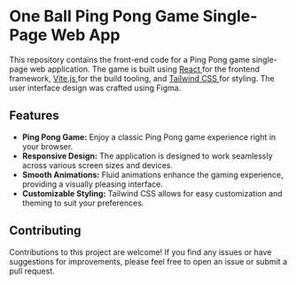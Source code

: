 # One Ball Ping Pong Game Single-Page Web App
This repository contains the front-end code for a Ping Pong game single-page web application. 
The game is built using <span style="text-decoration: underline;"> React </span> for the frontend framework, <u> Vite.js </u> for the build tooling, 
and <u> Tailwind CSS </u> for styling. 
The user interface design was crafted using Figma.

## Features
- **Ping Pong Game:** Enjoy a classic Ping Pong game experience right in your browser.
- **Responsive Design:** The application is designed to work seamlessly across various screen sizes and devices.
- **Smooth Animations:** Fluid animations enhance the gaming experience, providing a visually pleasing interface.
- **Customizable Styling:** Tailwind CSS allows for easy customization and theming to suit your preferences.
## Contributing
Contributions to this project are welcome! 
If you find any issues or have suggestions for improvements, 
please feel free to open an issue or submit a pull request.

